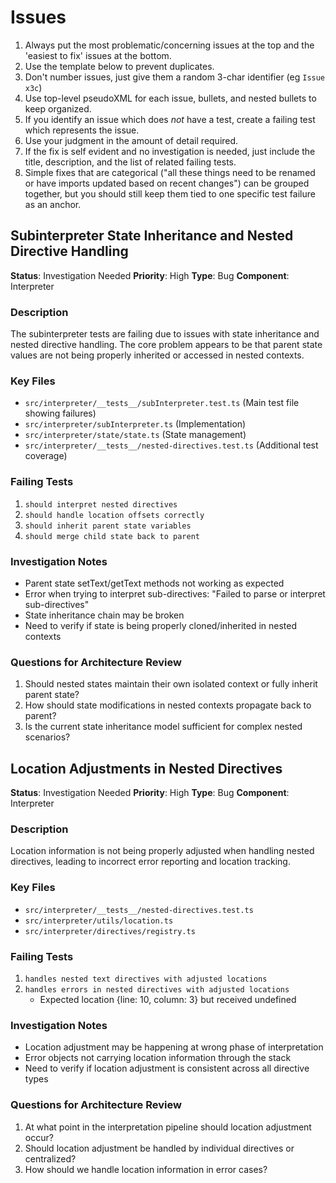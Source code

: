 # Issues


<Rules>

1. Always put the most problematic/concerning issues at the top and the 'easiest to fix' issues at the bottom.
2. Use the template below to prevent duplicates.
3. Don't number issues, just give them a random 3-char identifier (eg `Issue x3c`)
4. Use top-level pseudoXML for each issue, bullets, and nested bullets to keep organized. 
5. If you identify an issue which does _not_ have a test, create a failing test which represents the issue.
6. Use your judgment in the amount of detail required. 
7. If the fix is self evident and no investigation is needed, just include the title, description, and the list of related failing tests.
8. Simple fixes that are categorical ("all these things need to be renamed or have imports updated based on recent changes") can be grouped together, but you should still keep them tied to one specific test failure as an anchor.

</Rules>

<Template>

<IssueXXX>

## Issue #XXX: "Exact language of one failing test"

Description of the issue.

### Failing tests
- tests/path/test1.test.ts 
    - "Name of related failing test"
    - "Name of other related failing test"
- tests/other-path/test2.test.ts 
    - "Name of another related failing test in a different file"

### Minimal relevant files for reproducing/investigating the failure:
- src/path/file1.ts
- src/path/file2.ts

### Current hypotheses
- Details of hypothesis 1

### Evidence
- list the evidence we have available for helping understand the issue

### Notes
- any additional notes or context helpful for understanding the issue.

<IssueXXX>

</Template>

## Subinterpreter State Inheritance and Nested Directive Handling

**Status**: Investigation Needed
**Priority**: High
**Type**: Bug
**Component**: Interpreter

### Description
The subinterpreter tests are failing due to issues with state inheritance and nested directive handling. The core problem appears to be that parent state values are not being properly inherited or accessed in nested contexts.

### Key Files
- `src/interpreter/__tests__/subInterpreter.test.ts` (Main test file showing failures)
- `src/interpreter/subInterpreter.ts` (Implementation)
- `src/interpreter/state/state.ts` (State management)
- `src/interpreter/__tests__/nested-directives.test.ts` (Additional test coverage)

### Failing Tests
1. `should interpret nested directives`
2. `should handle location offsets correctly`
3. `should inherit parent state variables`
4. `should merge child state back to parent`

### Investigation Notes
- Parent state setText/getText methods not working as expected
- Error when trying to interpret sub-directives: "Failed to parse or interpret sub-directives"
- State inheritance chain may be broken
- Need to verify if state is being properly cloned/inherited in nested contexts

### Questions for Architecture Review
1. Should nested states maintain their own isolated context or fully inherit parent state?
2. How should state modifications in nested contexts propagate back to parent?
3. Is the current state inheritance model sufficient for complex nested scenarios?

## Location Adjustments in Nested Directives

**Status**: Investigation Needed
**Priority**: High
**Type**: Bug
**Component**: Interpreter

### Description
Location information is not being properly adjusted when handling nested directives, leading to incorrect error reporting and location tracking.

### Key Files
- `src/interpreter/__tests__/nested-directives.test.ts`
- `src/interpreter/utils/location.ts`
- `src/interpreter/directives/registry.ts`

### Failing Tests
1. `handles nested text directives with adjusted locations`
2. `handles errors in nested directives with adjusted locations`
   - Expected location {line: 10, column: 3} but received undefined

### Investigation Notes
- Location adjustment may be happening at wrong phase of interpretation
- Error objects not carrying location information through the stack
- Need to verify if location adjustment is consistent across all directive types

### Questions for Architecture Review
1. At what point in the interpretation pipeline should location adjustment occur?
2. Should location adjustment be handled by individual directives or centralized?
3. How should we handle location information in error cases?


